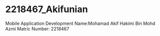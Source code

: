 # 2218467_Akifunian
Mobile Application Development
Name:Mohamad Akif Hakimi Bin Mohd Azmi
Matric Number: 2218467
